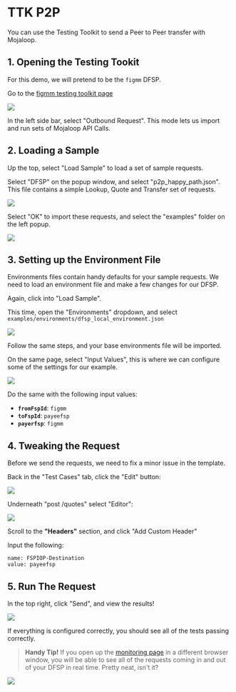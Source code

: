 # TTK P2P

You can use the Testing Toolkit to send a Peer to Peer transfer with Mojaloop.

## 1. Opening the Testing Tookit

For this demo, we will pretend to be the `figmm` DFSP.

Go to the [figmm testing toolkit page](http://figmm-ttk.beta.moja-lab.live)

![](./ttk_welcome.png)

In the left side bar, select "Outbound Request". This mode lets us import and run sets of Mojaloop API Calls.

## 2. Loading a Sample

Up the top, select "Load Sample" to load a set of sample requests.

Select "DFSP" on the popup window, and select "p2p_happy_path.json". This file contains a simple Lookup, Quote and Transfer set of requests.

![](./ttk_sample.png)

Select "OK" to import these requests, and select the "examples" folder on the left popup. 

![](./ttk_examples.png)


## 3. Setting up the Environment File

Environments files contain handy defaults for your sample requests. We need to load an environment file and make a few changes for our DFSP.

Again, click into "Load Sample".

This time, open the "Environments" dropdown, and select `examples/environments/dfsp_local_environment.json`

![](./ttk_environments.png)


Follow the same steps, and your base environments file will be imported.

On the same page, select "Input Values", this is where we can configure some of the settings for our example.

![](./ttk_config.png)


Do the same with the following input values:

- **`fromFspId`**: `figmm`
- **`toFspId`**: `payeefsp`
- **`payerfsp`**: `figmm`

## 4. Tweaking the Request

Before we send the requests, we need to fix a minor issue in the template.

Back in the "Test Cases" tab, click the "Edit" button:

![](./ttk_edit.png)

Underneath "post /quotes" select "Editor":

![](./ttk_edit_quotes.png)

Scroll to the **"Headers"** section, and click "Add Custom Header"

Input the following:
```
name: FSPIOP-Destination
value: payeefsp
```

## 5. Run The Request

In the top right, click "Send", and view the results!

![](./ttk_result.png)

If everything is configured correctly, you should see all of the tests passing correctly.


> **Handy Tip!**
> If you open up the [monitoring page](http://figmm-ttk.beta.moja-lab.live/admin/monitoring) in a different browser window, you will be able to see all of the requests coming in and out of your DFSP in real time. Pretty neat, isn't it?

![](./ttk_requests.png)
